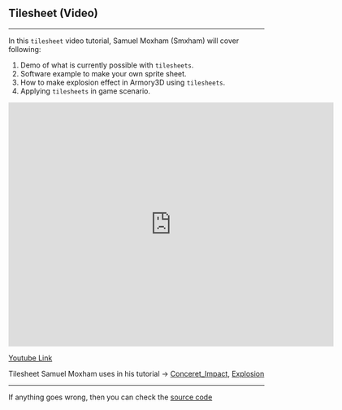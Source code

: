 ## Tilesheet (Video)

---

In this `tilesheet` video tutorial, Samuel Moxham (Smxham) will cover following:
1. Demo of what is currently possible with `tilesheets`.
2. Software example to make your own sprite sheet.
3. How to make explosion effect in Armory3D using `tilesheets`.
4. Applying `tilesheets` in game scenario.

<iframe width="640" height="480" src="https://blackgoku36.github.io/armory-tutorials/Armory/src/tilesheet_tutorial.mp4" frameborder="0" allowfullscreen></iframe>

[Youtube Link](https://www.youtube.com/watch?v=kFXqIprtF2Y)

Tilesheet Samuel Moxham uses in his tutorial -> [Conceret_Impact](https://github.com/BlackGoku36/armory-tutorial-sourcecode/blob/master/Tilesheet/ConcreteImpact.png), [Explosion](https://github.com/BlackGoku36/armory-tutorial-sourcecode/blob/master/Tilesheet/Explosion.png)

---
If anything goes wrong, then you can check the [source code](https://github.com/BlackGoku36/armory-tutorial-download/tree/master/Tilesheet)
